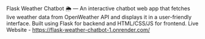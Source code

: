 Flask Weather Chatbot 🌦️ — An interactive chatbot web app that fetches live weather data from OpenWeather API 
and displays it in a user-friendly interface. Built using Flask for backend and HTML/CSS/JS for frontend.
Live Website - https://flask-weather-chatbot-1.onrender.com/
